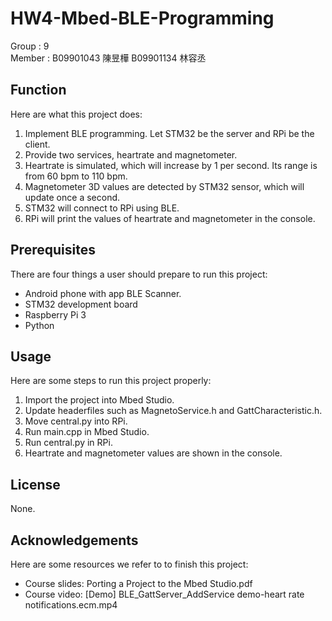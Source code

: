 # HW4-Mbed-BLE-Programming

Group : 9  
Member : B09901043 陳昱樺 B09901134 林容丞

Function
---
Here are what this project does:
1. Implement BLE programming. Let STM32 be the server and RPi be the client.
2. Provide two services, heartrate and magnetometer.
3. Heartrate is simulated, which will increase by 1 per second. Its range is from 60 bpm to 110 bpm.
4. Magnetometer 3D values are detected by STM32 sensor, which will update once a second.
5. STM32 will connect to RPi using BLE.
6. RPi will print the values of heartrate and magnetometer in the console.

Prerequisites
---
There are four things a user should prepare to run this project:
* Android phone with app BLE Scanner.
* STM32 development board
* Raspberry Pi 3
* Python

Usage
---
Here are some steps to run this project properly:
1. Import the project into Mbed Studio.
2. Update headerfiles such as MagnetoService.h and GattCharacteristic.h.
3. Move central.py into RPi.
4. Run main.cpp in Mbed Studio.
5. Run central.py in RPi.
6. Heartrate and magnetometer values are shown in the console.

License
---
None.

Acknowledgements
---
Here are some resources we refer to to finish this project:
* Course slides: Porting a Project to the Mbed Studio.pdf
* Course video: [Demo] BLE_GattServer_AddService demo-heart rate notifications.ecm.mp4
